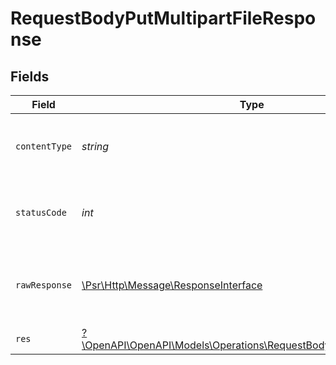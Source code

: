 # RequestBodyPutMultipartFileResponse


## Fields

| Field                                                                                                                           | Type                                                                                                                            | Required                                                                                                                        | Description                                                                                                                     |
| ------------------------------------------------------------------------------------------------------------------------------- | ------------------------------------------------------------------------------------------------------------------------------- | ------------------------------------------------------------------------------------------------------------------------------- | ------------------------------------------------------------------------------------------------------------------------------- |
| `contentType`                                                                                                                   | *string*                                                                                                                        | :heavy_check_mark:                                                                                                              | HTTP response content type for this operation                                                                                   |
| `statusCode`                                                                                                                    | *int*                                                                                                                           | :heavy_check_mark:                                                                                                              | HTTP response status code for this operation                                                                                    |
| `rawResponse`                                                                                                                   | [\Psr\Http\Message\ResponseInterface](https://www.php-fig.org/psr/psr-7/#33-psrhttpmessageresponseinterface)                    | :heavy_check_mark:                                                                                                              | Raw HTTP response; suitable for custom response parsing                                                                         |
| `res`                                                                                                                           | [?\OpenAPI\OpenAPI\Models\Operations\RequestBodyPutMultipartFileRes](../../Models/Operations/RequestBodyPutMultipartFileRes.md) | :heavy_minus_sign:                                                                                                              | OK                                                                                                                              |